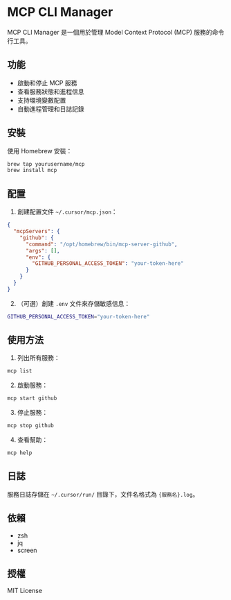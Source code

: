 # MCP CLI Manager

MCP CLI Manager 是一個用於管理 Model Context Protocol (MCP) 服務的命令行工具。

## 功能

- 啟動和停止 MCP 服務
- 查看服務狀態和進程信息
- 支持環境變數配置
- 自動進程管理和日誌記錄

## 安裝

使用 Homebrew 安裝：

```bash
brew tap yourusername/mcp
brew install mcp
```

## 配置

1. 創建配置文件 `~/.cursor/mcp.json`：

```json
{
  "mcpServers": {
    "github": {
      "command": "/opt/homebrew/bin/mcp-server-github",
      "args": [],
      "env": {
        "GITHUB_PERSONAL_ACCESS_TOKEN": "your-token-here"
      }
    }
  }
}
```

2. （可選）創建 `.env` 文件來存儲敏感信息：

```bash
GITHUB_PERSONAL_ACCESS_TOKEN="your-token-here"
```

## 使用方法

1. 列出所有服務：
```bash
mcp list
```

2. 啟動服務：
```bash
mcp start github
```

3. 停止服務：
```bash
mcp stop github
```

4. 查看幫助：
```bash
mcp help
```

## 日誌

服務日誌存儲在 `~/.cursor/run/` 目錄下，文件名格式為 `{服務名}.log`。

## 依賴

- zsh
- jq
- screen

## 授權

MIT License 